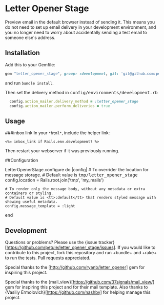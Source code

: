# Letter Opener Stage

Preview email in the default browser instead of sending it. This means you do not need to set up email delivery in your development environment, and you no longer need to worry about accidentally sending a test email to someone else's address.

## Installation

Add this to your Gemfile:

```ruby
gem "letter_opener_stage", group: :development, git: 'git@github.com:petule/letter_opener_stage.git'
```

and run `bundle install`.

Then set the delivery method in <tt>config/environments/development.rb</tt>

```config/environments/development.rb
  config.action_mailer.delivery_method = :letter_opener_stage
  config.action_mailer.perform_deliveries = true
```  

## Usage


###inbox link
In your `*html*`, include the helper link:

```*html*
<%= inbox_link if Rails.env.development? %>
```

Then restart your webserver if it was previously running.


##Configuration

  LetterOpenerStage.configure do |config|
    # To overrider the location for message storage.
    # Default value is <tt>tmp/letter_opener_stage</tt>
    config.location = Rails.root.join('tmp', 'my_mails')

    # To render only the message body, without any metadata or extra containers or styling.
    # Default value is <tt>:default</tt> that renders styled message with showing useful metadata.
    config.message_template = :light
  end


## Development

Questions or problems? Please use the {issue tracker}[https://github.com/petule/letter_opener_stage/issues]. If you would like to contribute to this project, fork this repository and run +bundle+ and +rake+ to run the tests. Pull requests appreciated.

Special thanks to the [http://github.com/ryanb/letter_opener] gem for inspiring this project.

Special thanks to the {mail_view}[https://github.com/37signals/mail_view/] gem for inspiring this project and for their mail template. Also thanks to {Vasiliy Ermolovich}[https://github.com/nashby] for helping manage this project.

